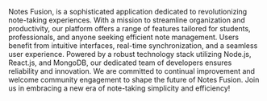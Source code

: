 Notes Fusion, is a sophisticated application dedicated to revolutionizing note-taking experiences. With a mission to streamline organization and productivity, our platform offers a range of features tailored for students, professionals, and anyone seeking efficient note management. Users benefit from intuitive interfaces, real-time synchronization, and a seamless user experience. Powered by a robust technology stack utilizing Node.js, React.js, and MongoDB, our dedicated team of developers ensures reliability and innovation. We are committed to continual improvement and welcome community engagement to shape the future of Notes Fusion. Join us in embracing a new era of note-taking simplicity and efficiency!
